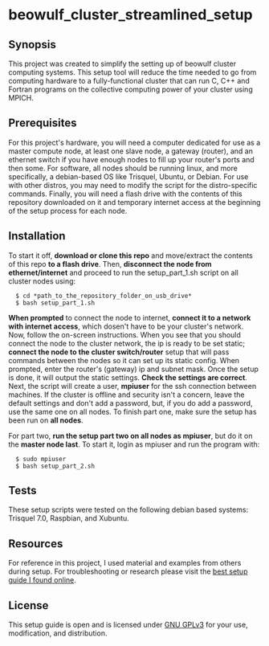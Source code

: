 # beowulf_cluster_streamlined_setup


## Synopsis

This project was created to simplify the setting up of beowulf cluster computing systems. This setup tool will reduce the time needed to go from computing hardware to a fully-functional cluster that can run C, C++ and Fortran programs on the collective computing power of your cluster using MPICH. 

## Prerequisites

For this project's hardware, you will need a computer dedicated for use as a master compute node, at least one slave node, a gateway (router), and an ethernet switch if you have enough nodes to fill up your router's ports and then some. For software, all nodes should be running linux, and more specifically, a debian-based OS like Trisquel, Ubuntu, or Debian. For use with other distros, you may need to modify the script for the distro-specific commands. Finally, you will need a flash drive with the contents of this repository downloaded on it and temporary internet access at the beginning of the setup process for each node. 

## Installation

To start it off, **download or clone this repo** and move/extract the contents of this repo **to a flash drive**. Then, **disconnect the node from ethernet/internet** and proceed to run the setup_part_1.sh script on all cluster nodes using:

      $ cd *path_to_the_repository_folder_on_usb_drive*
      $ bash setup_part_1.sh
      
**When prompted** to connect the node to internet, **connect it to a network with internet access**, which dosen't have to be your cluster's network. Now, follow the on-screen instructions. When you see that you should connect the node to the cluster network, the ip is ready to be set static; **connect the node to the cluster switch/router** setup that will pass commands between the nodes so it can set up its static config. When prompted, enter the router's (gateway) ip and subnet mask. Once the setup is done, it will output the static settings. **Check the settings are correct**. Next, the script will create a user, **mpiuser** for the ssh connection between machines. If the cluster is offline and security isn't a concern, leave the default settings and don't add a password, but, if you do add a password, use the same one on all nodes. To finish part one, make sure the setup has been run on **all nodes**.

For part two, **run the setup part two on all nodes as mpiuser**, but do it on the **master node last**. To start it, login as mpiuser and run the program with:

      $ sudo mpiuser
      $ bash setup_part_2.sh
      
## Tests

These setup scripts were tested on the following debian based systems: Trisquel 7.0, Raspbian, and Xubuntu.

## Resources

For reference in this project, I used material and examples from others during setup. For troubleshooting or research please visit the [best setup guide I found online](https://hemprasad.wordpress.com/2014/12/25/building-a-beowulf-cluster-with-ubuntu/). 

## License

This setup guide is open and is licensed under [GNU GPLv3](https://www.gnu.org/licenses/gpl-3.0.en.html) for your use, modification, and distribution.
